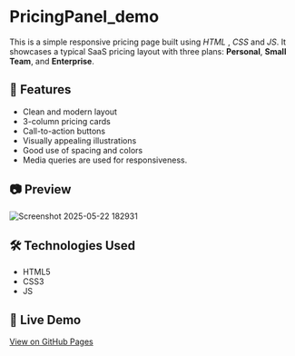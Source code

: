 # PricingPanel_demo


This is a simple responsive pricing page built using *HTML* , *CSS* and *JS*.
It showcases a typical SaaS pricing layout with three plans: **Personal**, **Small Team**, and **Enterprise**.

## 🚀 Features

- Clean and modern layout
- 3-column pricing cards
- Call-to-action buttons
- Visually appealing illustrations
- Good use of spacing and colors
- Media queries are used for responsiveness.

## 📷 Preview

![Screenshot 2025-05-22 182931](https://github.com/user-attachments/assets/d63e52e1-a668-426e-abf3-576aa4db5946)

## 🛠️ Technologies Used

- HTML5
- CSS3
- JS

## 🔗 Live Demo

[View on GitHub Pages](https://yourusername.github.io/pricing-page-demo)  



